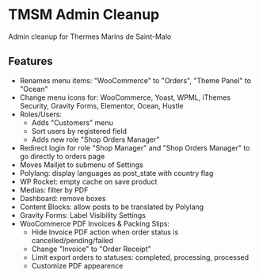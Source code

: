 TMSM Admin Cleanup
=================

Admin cleanup for Thermes Marins de Saint-Malo

Features
-----------

* Renames menu items: "WooCommerce" to "Orders", "Theme Panel" to "Ocean"
* Change menu icons for: WooCommerce, Yoast, WPML, iThemes Security, Gravity Forms, Elementor, Ocean, Hustle
* Roles/Users:
    * Adds "Customers" menu
    * Sort users by registered field
    * Adds new role "Shop Orders Manager"
* Redirect login for role "Shop Manager" and "Shop Orders Manager" to go directly to orders page
* Moves Mailjet to submenu of Settings
* Polylang: display languages as post_state with country flag
* WP Rocket: empty cache on save product
* Medias: filter by PDF
* Dashboard: remove boxes
* Content Blocks: allow posts to be translated by Polylang
* Gravity Forms: Label Visibility Settings
* WooCommerce PDF Invoices & Packing Slips: 
    * Hide Invoice PDF action when order status is cancelled/pending/failed
    * Change "Invoice" to "Order Receipt"
    * Limit export orders to statuses: completed, processing, processed
    * Customize PDF appearence